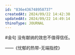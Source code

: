 ```yaml
---
id: "836e436748958737"
createdAt: 2024/09/22 14:42:38
updatedAt: 2024/09/22 14:49:14
thinoType: JOURNAL
---
```

#金句 没有献纳的效忠不值得信任。

——《忧郁的热带-无端指控》